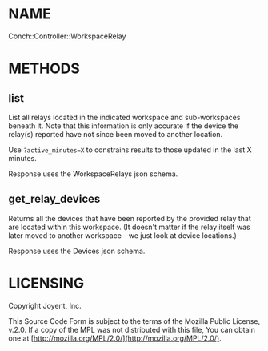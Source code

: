 # NAME

Conch::Controller::WorkspaceRelay

# METHODS

## list

List all relays located in the indicated workspace and sub-workspaces beneath it.
Note that this information is only accurate if the device the relay(s) reported
have not since been moved to another location.

Use `?active_minutes=X` to constrains results to those updated in the last X minutes.

Response uses the WorkspaceRelays json schema.

## get\_relay\_devices

Returns all the devices that have been reported by the provided relay that are located within
this workspace. (It doesn't matter if the relay itself was later moved to another workspace - we
just look at device locations.)

Response uses the Devices json schema.

# LICENSING

Copyright Joyent, Inc.

This Source Code Form is subject to the terms of the Mozilla Public License,
v.2.0. If a copy of the MPL was not distributed with this file, You can obtain
one at [http://mozilla.org/MPL/2.0/](http://mozilla.org/MPL/2.0/).
